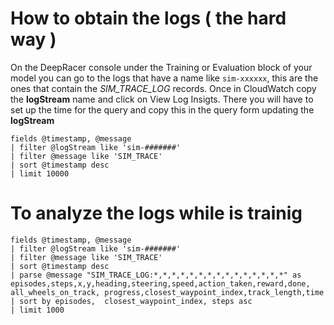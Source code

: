 # How to obtain the logs ( the hard way )

On the DeepRacer console under the Training or Evaluation block of your model you can go to the logs that have a name like `sim-xxxxxx`,
this are the ones that contain the *SIM_TRACE_LOG* records. Once in CloudWatch copy the **logStream** name and click on View Log Insigts. There you will have to set up the time for the query and copy this in the query form updating the **logStream**


```
fields @timestamp, @message
| filter @logStream like 'sim-#######'
| filter @message like 'SIM_TRACE'
| sort @timestamp desc
| limit 10000
```

# To analyze the logs while is trainig

```
fields @timestamp, @message
| filter @logStream like 'sim-#######'
| filter @message like 'SIM_TRACE'
| sort @timestamp desc
| parse @message "SIM_TRACE_LOG:*,*,*,*,*,*,*,*,*,*,*,*,*,*,*" as episodes,steps,x,y,heading,steering,speed,action_taken,reward,done, all_wheels_on_track, progress,closest_waypoint_index,track_length,time
| sort by episodes,  closest_waypoint_index, steps asc
| limit 1000
```